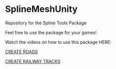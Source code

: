 # SplineMeshUnity
Repository for the Spline Tools Package

Feel free to use the package for your games!

Watch the videos on how to use this package HERE:

[CREATE ROADS](https://youtu.be/FbSvEieELXo)

[CREATE RAILWAY TRACKS](https://youtu.be/oqk83_P8kfM)
